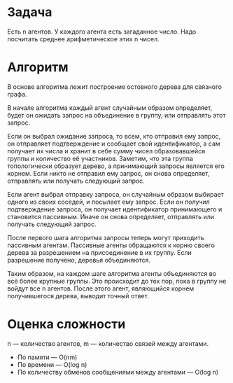 # Задача
Есть n агентов. У каждого агента есть загаданное число. Надо посчитать среднее арифметическое этих n чисел.

# Алгоритм
В основе алгоритма лежит построение остовного дерева для связного графа.

В начале алгоритма каждый агент случайным образом определяет, будет он ожидать запрос на объединение в группу, или отправлять этот запрос.

Если он выбрал ожидание запроса, то всем, кто отправил ему запрос, он отправляет подтверждение и сообщает свой идентификатор, а сам получает их числа и хранит в себе сумму чисел образовавшейся группы и количество её участников. Заметим, что эта группа топологически образует дерево, а принимающий запросы является его корнем. Если никто не отправил ему запрос, он снова определяет, отправлять или получать следующий запрос.

Если агент выбрал отправку запроса, он случайным образом выбирает одного из своих соседей, и посылает ему запрос. Если он получил подтверждение запроса, он получает идентификатор принимающего и становится пассивным. Иначе он снова определяет, отправлять или получать следующий запрос.

После первого шага алгоритма запросы теперь могут приходить пассивным агентам. Пассивные агенты обращаются к корню своего дерева за разрешением на присоединение в их группу. Если разрешение получено, деревья объединяются.

Таким образом, на каждом шаге алгоритма агенты объединяются во всё более крупные группы. Это происходит до тех пор, пока в группу не войдут все n агентов. После этого агент, являющийся корнем получившегося дерева, выводит точный ответ.

# Оценка сложности
n — количество агентов, m — количество связей между агентами.
* По памяти — O(nm)
* По времени — O(log n)
* По количеству обменов сообщениями между агентами — O(log n)
